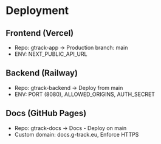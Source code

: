 # Deployment

## Frontend (Vercel)
- Repo: gtrack-app → Production branch: main
- ENV: NEXT_PUBLIC_API_URL

## Backend (Railway)
- Repo: gtrack-backend → Deploy from main
- ENV: PORT (8080), ALLOWED_ORIGINS, AUTH_SECRET

## Docs (GitHub Pages)
- Repo: gtrack-docs → Docs - Deploy on main
- Custom domain: docs.g-track.eu, Enforce HTTPS
